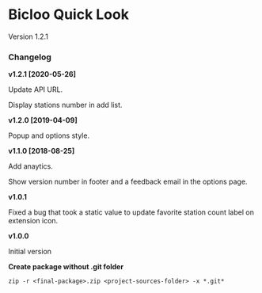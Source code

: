 # Bicloo Quick Look

Version 1.2.1

### Changelog

**v1.2.1 [2020-05-26]**

Update API URL.

Display stations number in add list.

**v1.2.0 [2019-04-09]**

Popup and options style.

**v1.1.0 [2018-08-25]**

Add anaytics.

Show version number in footer and a feedback email in the options page.

**v1.0.1**

Fixed a bug that took a static value to update favorite station count label on extension icon.

**v1.0.0**

Initial version


**Create package without .git folder**

`zip -r <final-package>.zip <project-sources-folder> -x *.git*`
